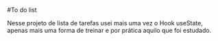 #To do list

Nesse projeto de lista de tarefas usei mais uma vez o Hook useState, apenas mais uma forma de treinar e por prática aquilo que foi estudado.
